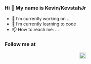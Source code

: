 ### Hi 👋 My name is Kevin/KevstahJr

- 🔭 I’m currently working on ...
- 🌱 I’m currently learning to code
- 📫 How to reach me: ...

### Follow me at
<p align="center">
<a href="https://twitter.com/kevstahjr" target="blank"><img align="center" src="https://cdn.jsdelivr.net/npm/simple-icons@3.0.1/icons/twitter.svg" alt="kevstahjr" height="20" width="20" /></a>
</p>
